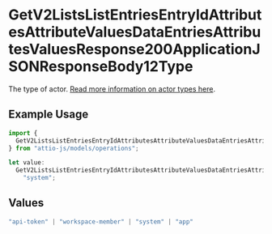 # GetV2ListsListEntriesEntryIdAttributesAttributeValuesDataEntriesAttributesValuesResponse200ApplicationJSONResponseBody12Type

The type of actor. [Read more information on actor types here](/docs/actors).

## Example Usage

```typescript
import {
  GetV2ListsListEntriesEntryIdAttributesAttributeValuesDataEntriesAttributesValuesResponse200ApplicationJSONResponseBody12Type,
} from "attio-js/models/operations";

let value:
  GetV2ListsListEntriesEntryIdAttributesAttributeValuesDataEntriesAttributesValuesResponse200ApplicationJSONResponseBody12Type =
    "system";
```

## Values

```typescript
"api-token" | "workspace-member" | "system" | "app"
```